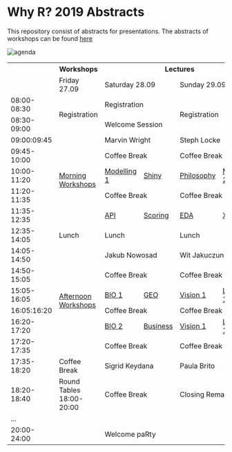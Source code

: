 # Why R? 2019 Abstracts

This repository consist of abstracts for presentations. The abstracts of workshops can be found [here](https://github.com/WhyR2019/workshops)

<img src="https://raw.githubusercontent.com/WhyR2019/abstracts/master/agenda2.jpg"
     alt="agenda" />

<table>
  <tr>
    <th></th>
    <th>Workshops</th>
    <th colspan="4">Lectures</th>
  </tr>
  <tr>
    <td></td>
    <td>Friday 27.09</td>
    <td colspan="2">Saturday 28.09</td>
    <td colspan="2">Sunday 29.09</td>
  </tr>
  <tr>
    <td>08:00-08:30</td>
    <td rowspan="2">Registration</td>
    <td colspan="2">Registration</td>
    <td colspan="2" rowspan="2">Registration</td>
  </tr>
  <tr>
    <td>08:30-09:00</td>
    <td colspan="2">Welcome Session</td>
  </tr>
  <tr>
    <td>09:00:09:45</td>
    <td rowspan="5"><a href="https://github.com/WhyR2019/workshops">Morning Workshops</a></td>
    <td colspan="2">Marvin Wright</td>
    <td colspan="2">Steph Locke</td>
  </tr>
  <tr>
    <td>09:45-10:00</td>
    <td colspan="2">Coffee Break</td>
    <td colspan="2">Coffee Break</td>
  </tr>
  <tr>
    <td>10:00-11:20</td>
    <td><a href="https://github.com/WhyR2019/abstracts/tree/master/Modelling%201">Modelling 1</a></td>
    <td><a href="https://github.com/WhyR2019/abstracts/tree/master/Shiny">Shiny</a></td>
    <td><a href="https://github.com/WhyR2019/abstracts/tree/master/Philosophy">Philosophy</a></td>
    <td><a href="https://github.com/WhyR2019/abstracts/tree/master/Modelling%202">Modelling 2</a></td>
  </tr>
  <tr>
    <td>11:20-11:35</td>
    <td colspan="2">Coffee Break</td>
    <td colspan="2">Coffee Break</td>
  </tr>
  <tr>
    <td>11:35-12:35</td>
    <td><a href="https://github.com/WhyR2019/abstracts/tree/master/API">API</a></td>
    <td><a href="https://github.com/WhyR2019/abstracts/tree/master/Scoring">Scoring</a></td>
    <td><a href="https://github.com/WhyR2019/abstracts/tree/master/EDA">EDA</a></td>
    <td><a href="https://github.com/WhyR2019/abstracts/tree/master/XAI">XAI</a></td>
  </tr>
  <tr>
    <td>12:35-14:05</td>
    <td>Lunch</td>
    <td colspan="2">Lunch</td>
    <td colspan="2">Lunch</td>
  </tr>
  <tr>
    <td>14:05-14:50</td>
    <td rowspan="6"><a href="https://github.com/WhyR2019/workshops">Afternoon Workshops</a></td>
    <td colspan="2">Jakub Nowosad</td>
    <td colspan="2">Wit Jakuczun</td>
  </tr>
  <tr>
    <td>14:50-15:05</td>
    <td colspan="2">Coffee Break</td>
    <td colspan="2">Coffee Break</td>
  </tr>
  <tr>
    <td>15:05-16:05</td>
    <td><a href="https://github.com/WhyR2019/abstracts/tree/master/BIO%201">BIO 1</a></td>
    <td><a href="https://github.com/WhyR2019/abstracts/tree/master/Geo">GEO</a></td>
    <td><a href="https://github.com/WhyR2019/abstracts/tree/master/Vision%201">Vision 1</a></td>
    <td><a href="https://github.com/WhyR2019/abstracts/tree/master/">Lightning 1</a></td>
  </tr>
  <tr>
    <td>16:05:16:20</td>
    <td colspan="2">Coffee Break</td>
    <td colspan="2">Coffee Break</td>
  </tr>
  <tr>
    <td>16:20-17:20</td>
    <td><a href="https://github.com/WhyR2019/abstracts/tree/master/BIO%202">BIO 2</a></td>
    <td><a href="https://github.com/WhyR2019/abstracts/tree/master/Business">Business</a></td>
    <td><a href="https://github.com/WhyR2019/abstracts/tree/master/Vision%202">Vision 1</a></td>
    <td><a href="https://github.com/WhyR2019/abstracts/tree/master/">Lightning 1</a></td>
  </tr>
  <tr>
    <td>17:20-17:35</td>
    <td colspan="2">Coffee Break</td>
    <td colspan="2">Coffee Break</td>
  </tr>
  <tr>
    <td>17:35-18:20</td>
    <td>Coffee Break</td>
    <td colspan="2">Sigrid Keydana</td>
    <td colspan="2">Paula Brito</td>
  </tr>
  <tr>
    <td>18:20-18:40</td>
    <td>Round Tables 18:00-20:00</td>
    <td colspan="2">Coffee Break</td>
    <td colspan="2">Closing Remarks</td>
  </tr>
  <tr>
    <td colspan="6">...</td>
  </tr>
  <tr>
    <td>20:00-24:00</td>
    <td></td>
    <td colspan="2">Welcome paRty </td>
    <td></td>
    <td></td>
  </tr>
</table>
